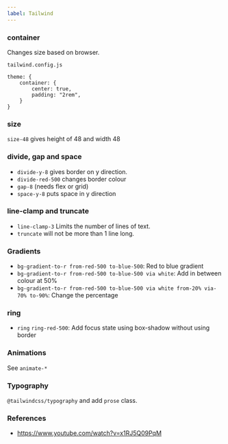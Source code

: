 ```yaml
---
label: Tailwind
---
```


### container
Changes size based on browser.
```
tailwind.config.js

theme: {
	container: {
		center: true,
		padding: "2rem",
	}
}
```

### size
`size-48` gives height of 48 and width 48

### divide, gap and space
- `divide-y-8` gives border on y direction.
- `divide-red-500` changes border colour
- `gap-8` (needs flex or grid)
- `space-y-8` puts space in y direction

### line-clamp and truncate
- `line-clamp-3` Limits the number of lines of text.
- `truncate` will not be more than 1 line long.

### Gradients
- `bg-gradient-to-r from-red-500 to-blue-500`: Red to blue gradient
- `bg-gradient-to-r from-red-500 to-blue-500 via white`: Add in between colour at 50%
- `bg-gradient-to-r from-red-500 to-blue-500 via white from-20% via-70% to-90%`: Change the percentage

### ring
- `ring` `ring-red-500`: Add focus state using box-shadow without using border

### Animations
See `animate-*`

### Typography
`@tailwindcss/typography` and add `prose` class.

### References
- https://www.youtube.com/watch?v=x1RJ5Q09PqM